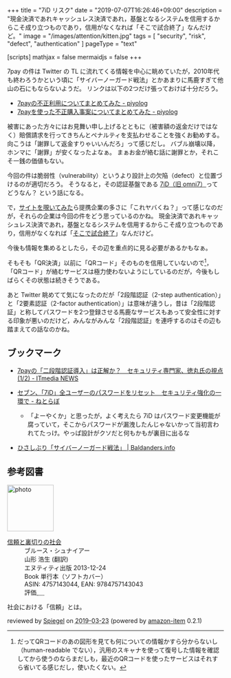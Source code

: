 +++
title = "7iD リスク"
date =  "2019-07-07T16:26:46+09:00"
description = "現金決済であれキャッシュレス決済であれ，基盤となるシステムを信用するからこそ成り立つものであり，信用がなくなれば「そこで試合終了」なんだけど。"
image = "/images/attention/kitten.jpg"
tags = [ "security", "risk", "defect", "authentication" ]
pageType = "text"

[scripts]
  mathjax = false
  mermaidjs = false
+++

7pay の件は Twitter の TL に流れてくる情報を中心に眺めていたが，2010年代も終わろうかという頃に「サイバーノーガード戦法」とかあまりに馬鹿すぎて他山の石にもならないようだ。
リンクは以下の2つだけ張っておけば十分だろう。

- [7payの不正利用についてまとめてみた - piyolog](https://piyolog.hatenadiary.jp/entry/2019/07/04/065925)
- [7payを使った不正購入事案についてまとめてみた - piyolog](https://piyolog.hatenadiary.jp/entry/2019/07/05/055548)

被害にあった方々にはお見舞い申し上げるとともに（被害額の返金だけではなく）賠償請求を行ってきちんとペナルティを支払わせることを強くお勧めする。
向こうは「謝罪して返金すりゃいいんだろ」って感じだし。
バブル崩壊以降，ホンマに「謝罪」が安くなったよなぁ。
まぁお金が絡む話に謝罪とか，それこそ一銭の価値もない。

今回の件は脆弱性（vulnerability）というより設計上の欠陥（defect）と位置づけるのが適切だろう。
そうなると，その認証基盤である [7iD（旧 omni7）](https://www.omni7.jp/)ってどうなん？ という話になる。

で，[サイトを覗いてみた](https://www.omni7.jp/)ら提携企業の多さに「これヤバくね？」って感じなのだが，それらの企業は今回の件をどう思っているのかね。
現金決済であれキャッシュレス決済であれ，基盤となるシステムを信用するからこそ成り立つものであり，信用がなくなれば「[そこで試合終了](https://dic.nicovideo.jp/a/%E3%81%82%E3%81%8D%E3%82%89%E3%82%81%E3%81%9F%E3%82%89%E3%81%9D%E3%81%93%E3%81%A7%E8%A9%A6%E5%90%88%E7%B5%82%E4%BA%86%E3%81%A0%E3%82%88)」なんだけど。

今後も情報を集めるとしたら，その辺を重点的に見る必要があるかもなぁ。

そもそも「QR決済」以前に「QRコード」そのものを信用していないので[^qr1]，「QRコード」が絡むサービスは極力使わないようにしているのだが，今後もしばらくその状態は続きそうである。

[^qr1]: だってQRコードのあの図形を見ても何についての情報かすら分からないし（human-readable でない），汎用のスキャナを使って復号した情報を確認してから使うのならまだしも，最近のQRコードを使ったサービスはそれすら省いてる感じだし，使いたくない。

あと Twitter 眺めてて気になったのだが「2段階認証（2-step authentication）」と「2要素認証（2-factor authentication）」は意味が違うし，昔は「2段階認証」と称してパスワードを2つ登録させる馬鹿なサービスもあって安全性に対する印象が悪いのだけど，みんながみんな「2段階認証」を連呼するのはその辺も踏まえての話なのかね。

## ブックマーク

- [7payの「二段階認証導入」は正解か？　セキュリティ専門家、徳丸氏の視点 (1/2) - ITmedia NEWS](https://www.itmedia.co.jp/news/articles/1907/13/news020.html)
- [セブン、「7iD」全ユーザーのパスワードをリセット　セキュリティ強化の一環で - ねとらぼ](https://nlab.itmedia.co.jp/nl/articles/1907/30/news093.html) 
    - 「よーやくか」と思ったが，よく考えたら 7iD はパスワード変更機能が腐っていて，そこからパスワードが漏洩したんじゃないかって当初言われてたっけ。やっぱ設計がクソだと何もかもが裏目に出るな

- [ひさしぶり「サイバーノーガード戦法」 | Baldanders.info](https://baldanders.info/blog/000470/)

## 参考図書

<div class="hreview">
  <div class="photo"><a class="item url" href="https://www.amazon.co.jp/%E4%BF%A1%E9%A0%BC%E3%81%A8%E8%A3%8F%E5%88%87%E3%82%8A%E3%81%AE%E7%A4%BE%E4%BC%9A-%E3%83%96%E3%83%AB%E3%83%BC%E3%82%B9%E3%83%BB%E3%82%B7%E3%83%A5%E3%83%8A%E3%82%A4%E3%82%A2%E3%83%BC/dp/4757143044?SubscriptionId=AKIAJYVUJ3DMTLAECTHA&tag=baldandersinf-22&linkCode=xm2&camp=2025&creative=165953&creativeASIN=4757143044"><img src="https://images-fe.ssl-images-amazon.com/images/I/413qoSjODUL._SL160_.jpg" width="108" alt="photo"></a></div>
  <dl class="fn">
    <dt><a href="https://www.amazon.co.jp/%E4%BF%A1%E9%A0%BC%E3%81%A8%E8%A3%8F%E5%88%87%E3%82%8A%E3%81%AE%E7%A4%BE%E4%BC%9A-%E3%83%96%E3%83%AB%E3%83%BC%E3%82%B9%E3%83%BB%E3%82%B7%E3%83%A5%E3%83%8A%E3%82%A4%E3%82%A2%E3%83%BC/dp/4757143044?SubscriptionId=AKIAJYVUJ3DMTLAECTHA&tag=baldandersinf-22&linkCode=xm2&camp=2025&creative=165953&creativeASIN=4757143044">信頼と裏切りの社会</a></dt>
	<dd>ブルース・シュナイアー</dd>
	<dd>山形 浩生 (翻訳)</dd>
    <dd>エヌティティ出版 2013-12-24</dd>
    <dd>Book 単行本（ソフトカバー）</dd>
    <dd>ASIN: 4757143044, EAN: 9784757143043</dd>
    <dd>評価<abbr class="rating fa-sm" title="5">&nbsp;<i class="fas fa-star"></i>&nbsp;<i class="fas fa-star"></i>&nbsp;<i class="fas fa-star"></i>&nbsp;<i class="fas fa-star"></i>&nbsp;<i class="fas fa-star"></i></abbr></dd>
  </dl>
  <p class="description">社会における「信頼」とは。</p>
  <p class="powered-by" >reviewed by <a href='#maker' class='reviewer'>Spiegel</a> on <abbr class="dtreviewed" title="2019-03-23">2019-03-23</abbr> (powered by <a href="https://github.com/spiegel-im-spiegel/amazon-item" >amazon-item</a> 0.2.1)</p>
</div>
